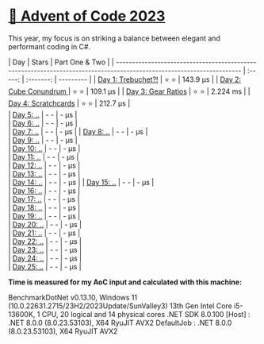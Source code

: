 # [🎄 Advent of Code 2023](https://adventofcode.com/2023)

This year, my focus is on striking a balance between elegant and performant coding in C#.

| Day                                                                                                                   |  Stars  | Part One & Two  |
| --------------------------------------------------------------------------------------------------------------------- | :-----: | :-------: | --------- |
| [Day 1: Trebuchet?!](https://github.com/dr124/advent-of-code/blob/master/Advent._2023/Week1/Day1.cs) | ⭐️ ⭐️ | 143.9 µs |
| [Day 2: Cube Conundrum ](https://github.com/dr124/advent-of-code/blob/master/Advent._2023/Week1/Day2.cs) | ⭐️ ⭐️ | 109.1 µs |
| [Day 3: Gear Ratios](https://github.com/dr124/advent-of-code/blob/master/Advent._2023/Week1/Day3.cs)  | ⭐️ ⭐️ | 2.224 ms |
| [Day 4: Scratchcards](https://github.com/dr124/advent-of-code/blob/master/Advent._2023/Week1/Day4.cs)   | ⭐️ ⭐️ | 212.7 µs |   
| [Day 5: ..](https://github.com/dr124/advent-of-code/blob/master/Advent._2023/Week1/Day5.cs)   | - - | - µs |   
| [Day 6: ..](https://github.com/dr124/advent-of-code/blob/master/Advent._2023/Week1/Day6.cs)   | - - | - µs |  
| [Day 7: ..](https://github.com/dr124/advent-of-code/blob/master/Advent._2023/Week1/Day7.cs)   | - - | - µs | 
| [Day 8: ..](https://github.com/dr124/advent-of-code/blob/master/Advent._2023/Week2/Day8.cs)   | - - | - µs |  
| [Day 9: ..](https://github.com/dr124/advent-of-code/blob/master/Advent._2023/Week2/Day9.cs)   | - - | - µs |  
| [Day 10: ..](https://github.com/dr124/advent-of-code/blob/master/Advent._2023/Week2/Day10.cs) | - - | - µs |  
| [Day 11: ..](https://github.com/dr124/advent-of-code/blob/master/Advent._2023/Week2/Day11.cs) | - - | - µs |  
| [Day 12: ..](https://github.com/dr124/advent-of-code/blob/master/Advent._2023/Week2/Day12.cs) | - - | - µs |  
| [Day 13: ..](https://github.com/dr124/advent-of-code/blob/master/Advent._2023/Week2/Day13.cs) | - - | - µs |  
| [Day 14: ..](https://github.com/dr124/advent-of-code/blob/master/Advent._2023/Week2/Day14.cs) | - - | - µs | 
| [Day 15: ..](https://github.com/dr124/advent-of-code/blob/master/Advent._2023/Week3/Day15.cs) | - - | - µs |  
| [Day 16: ..](https://github.com/dr124/advent-of-code/blob/master/Advent._2023/Week3/Day16.cs) | - - | - µs |  
| [Day 17: ..](https://github.com/dr124/advent-of-code/blob/master/Advent._2023/Week3/Day17.cs) | - - | - µs |  
| [Day 18: ..](https://github.com/dr124/advent-of-code/blob/master/Advent._2023/Week3/Day18.cs) | - - | - µs |  
| [Day 19: ..](https://github.com/dr124/advent-of-code/blob/master/Advent._2023/Week3/Day19.cs) | - - | - µs |  
| [Day 20: ..](https://github.com/dr124/advent-of-code/blob/master/Advent._2023/Week3/Day20.cs) | - - | - µs |  
| [Day 21: ..](https://github.com/dr124/advent-of-code/blob/master/Advent._2023/Week3/Day21.cs) | - - | - µs |  
| [Day 22: ..](https://github.com/dr124/advent-of-code/blob/master/Advent._2023/Week4/Day22.cs) | - - | - µs |  
| [Day 23: ..](https://github.com/dr124/advent-of-code/blob/master/Advent._2023/Week4/Day23.cs) | - - | - µs |  
| [Day 24: ..](https://github.com/dr124/advent-of-code/blob/master/Advent._2023/Week4/Day24.cs) | - - | - µs |  
| [Day 25: ..](https://github.com/dr124/advent-of-code/blob/master/Advent._2023/Week4/Day25.cs) | - - | - µs |  


**Time is measured for my AoC input and calculated with this machine:**

BenchmarkDotNet v0.13.10, Windows 11 (10.0.22631.2715/23H2/2023Update/SunValley3)
13th Gen Intel Core i5-13600K, 1 CPU, 20 logical and 14 physical cores
.NET SDK 8.0.100
  [Host]     : .NET 8.0.0 (8.0.23.53103), X64 RyuJIT AVX2
  DefaultJob : .NET 8.0.0 (8.0.23.53103), X64 RyuJIT AVX2
